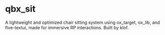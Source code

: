 # qbx_sit
A lightweight and optimized chair sitting system using ox_target, ox_lib, and five-textui, made for immersive RP interactions. Built by klof.
